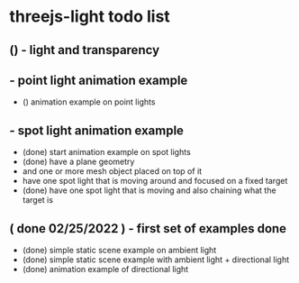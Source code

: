 # threejs-light todo list

## () - light and transparency

## - point light animation example
* () animation example on point lights

## - spot light animation example
* (done) start animation example on spot lights
* (done) have a plane geometry 
* and one or more mesh object placed on top of it
* have one spot light that is moving around and focused on a fixed target
* (done) have one spot light that is moving and also chaining what the target is

## ( done 02/25/2022 ) - first set of examples done
* (done) simple static scene example on ambient light
* (done) simple static scene example with ambient light + directional light
* (done) animation example of directional light
